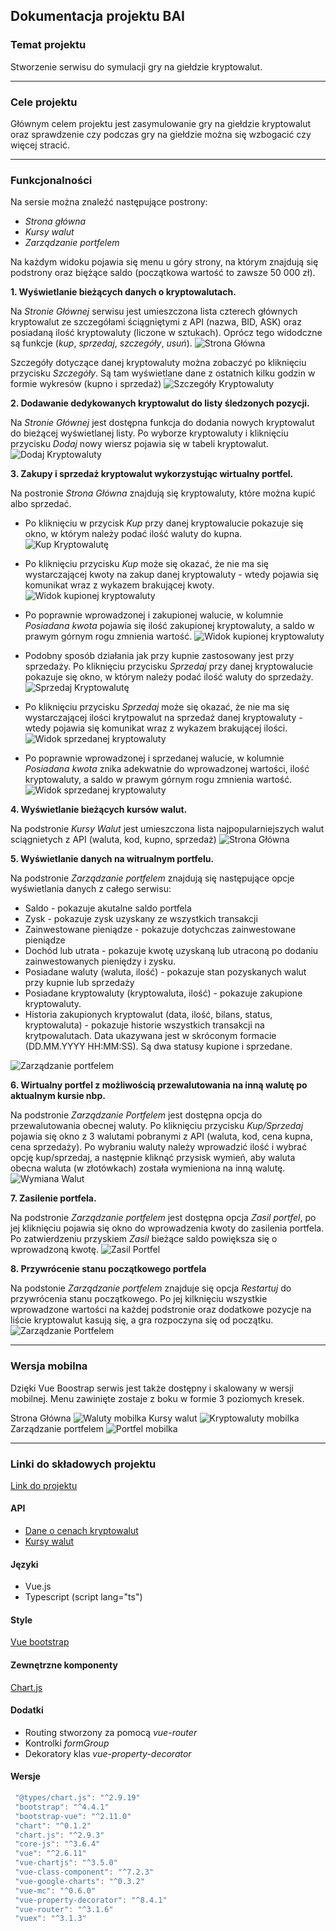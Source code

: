 ## Dokumentacja projektu BAI

### Temat projektu
Stworzenie serwisu do symulacji gry na giełdzie kryptowalut.

***

### Cele projektu
Głównym celem projektu jest zasymulowanie gry na giełdzie kryptowalut oraz sprawdzenie czy podczas gry na giełdzie można się wzbogacić czy więcej stracić.

***

### Funkcjonalności
Na sersie można znaleźć następujące postrony:
* *Strona główna*
* *Kursy walut*
* *Zarządzanie portfelem*

Na każdym widoku pojawia się menu u góry strony, na którym znajdują się podstrony oraz biężące saldo (początkowa wartość to zawsze 50 000 zł).

**1. Wyświetlanie bieżących danych o kryptowalutach.**

Na *Stronie Głównej* serwisu jest umieszczona lista czterech głównych kryptowalut ze szczegółami ściągniętymi z API (nazwa, BID, ASK) oraz posiadaną ilość kryptowaluty (liczone w sztukach). Oprócz tego widodczne są funkcje (*kup*, *sprzedaj*, *szczegóły*, *usuń*).
![Strona Główna](screens/StronaGłówna1.png)

Szczegóły dotyczące danej kryptowaluty można zobaczyć po kliknięciu przycisku *Szczegóły*. Są tam wyświetlane dane z ostatnich kilku godzin w formie wykresów (kupno i sprzedaż)
![Szczegóły Kryptowaluty](screens/SzczegolyKrypto.png)

**2. Dodawanie dedykowanych kryptowalut do listy śledzonych pozycji.**

Na *Stronie Głównej* jest dostępna funkcja do dodania nowych kryptowalut do bieżącej wyświetlanej listy. Po wyborze kryptowaluty i kliknięciu przycisku *Dodaj* nowy wiersz pojawia się w tabeli kryptowalut.
![Dodaj Kryptowaluty](screens/DodaneKryptowaluty.png)

**3. Zakupy i sprzedaż kryptowalut wykorzystując wirtualny portfel.**

Na postronie *Strona Główna* znajdują się kryptowaluty, które można kupić albo sprzedać.
* Po kliknięciu w przycisk *Kup* przy danej kryptowalucie pokazuje się okno, w którym należy podać ilość waluty do kupna.
![Kup Kryptowalutę](screens/KupKrypto1.png)

* Po kliknięciu przycisku *Kup* może się okazać, że nie ma się wystarczającej kwoty na zakup danej kryptowaluty - wtedy pojawia się komunikat wraz z wykazem brakującej kwoty.
![Widok kupionej kryptowaluty](screens/Komunikat.png)

* Po poprawnie wprowadzonej i zakupionej walucie, w kolumnie *Posiadana kwota* pojawia się ilość zakupionej kryptowaluty, a saldo w prawym górnym rogu zmnienia wartość.
![Widok kupionej kryptowaluty](screens/KupKrypto2.png)

* Podobny sposób działania jak przy kupnie zastosowany jest przy sprzedaży. Po kliknięciu przycisku *Sprzedaj* przy danej kryptowalucie pokazuje się okno, w którym należy podać ilość waluty do sprzedaży.
![Sprzedaj Kryptowalutę](screens/SprzedajKrypto1.png)

* Po kliknięciu przycisku *Sprzedaj* może się okazać, że nie ma się wystarczającej ilości krytpowalut na sprzedaż danej kryptowaluty - wtedy pojawia się komunikat wraz z wykazem brakującej ilości.
![Widok sprzedanej kryptowaluty](screens/komunikatSprzedaz.png)

* Po poprawnie wprowadzonej i sprzedanej walucie, w kolumnie *Posiadana kwota* znika adekwatnie do wprowadzonej wartości, ilość kryptowaluty, a saldo w prawym górnym rogu zmnienia wartość.
![Widok sprzedanej kryptowaluty](screens/SprzedajKrypto2.png)

**4. Wyświetlanie bieżących kursów walut.**

Na podstronie *Kursy Walut* jest umieszczona lista najpopularniejszych walut sciągnietych z API (waluta, kod, kupno, sprzedaż)
![Strona Główna](screens/KursyWalut.png)

**5. Wyświetlanie danych na witrualnym portfelu.**

Na podstronie *Zarządzanie portfelem* znajdują się następujące opcje wyświetlania danych z całego serwisu:
* Saldo - pokazuje akutalne saldo portfela
* Zysk - pokazuje zysk uzyskany ze wszystkich transakcji
* Zainwestowane pieniądze - pokazuje dotychczas zainwestowane pieniądze
* Dochód lub utrata - pokazuje kwotę uzyskaną lub utraconą po dodaniu zainwestowanych pieniędzy i zysku.
* Posiadane waluty (waluta, ilość) - pokazuje stan pozyskanych walut przy kupnie lub sprzedaży
* Posiadane kryptowaluty (kryptowaluta, ilość) - pokazuje zakupione kryptowaluty.
* Historia zakupionych kryptowalut (data, ilość, bilans, status, kryptowaluta) - pokazuje historie wszystkich transakcji na krytpowalutach. Data ukazywana jest w skróconym formacie (DD.MM.YYYY HH:MM:SS). Są dwa statusy kupione i sprzedane.

![Zarządzanie portfelem](screens/ZarządzaniePortfelem.png)

**6. Wirtualny portfel z możliwością przewalutowania na inną walutę po aktualnym kursie nbp.**

Na podstronie *Zarządzanie Portfelem* jest dostępna opcja do przewalutowania obecnej waluty. Po kliknięciu przycisku *Kup/Sprzedaj* pojawia się okno z 3 walutami pobranymi z API (waluta, kod, cena kupna, cena sprzedaży). Po wybraniu waluty należy wprowadzić ilość i wybrać opcję kup/sprzedaj, a następnie kliknąć przysisk wymień, aby waluta obecna waluta (w złotówkach) została wymieniona na inną walutę.
![Wymiana Walut](screens/WymianaWalut.png)

**7. Zasilenie portfela.**

Na podstronie *Zarządzanie portfelem* jest dostępna opcja *Zasil portfel*, po jej kliknięciu pojawia się okno do wprowadzenia kwoty do zasilenia portfela. Po zatwierdzeniu przyskiem *Zasil* bieżące saldo powiększa się o wprowadzoną kwotę.
![Zasil Portfel](screens/ZasilPortfel.png)

**8. Przywrócenie stanu początkowego portfela**

Na podstonie *Zarządzanie portfelem* znajduje się opcja *Restartuj*  do przywrócenia stanu początkowego. Po jej kilknięciu wszystkie wprowadzone wartości na każdej podstronie oraz dodatkowe pozycje na liście kryptowalut kasują się, a gra rozpoczyna się od początku. 
![Zarządzanie Portfelem](screens/Restartuj.png)

***
### Wersja mobilna

Dzięki Vue Boostrap serwis jest także dostępny i skalowany w wersji mobilnej. Menu zawinięte zostaje z boku w formie 3 poziomych kresek.

Strona Główna ![Waluty mobilka](screens/kryptoM.png)
Kursy walut ![Kryptowaluty mobilka](screens/walutyM.png)
Zarządzanie portfelem ![Portfel mobilka](screens/portfelM.png)

*** 

### Linki do składowych projektu
[Link do projektu](https://monikasajbura.github.io/BAI_projekt/)

#### API
* [Dane o cenach kryptowalut](https://bitbay.net/pl/api-publiczne)
* [Kursy walut](http://api.nbp.pl/)

#### Języki
* Vue.js
* Typescript (script lang="ts")

#### Style
[Vue bootstrap](https://bootstrap-vue.org/docs)

#### Zewnętrzne komponenty
[Chart.js](https://www.chartjs.org/)

#### Dodatki
* Routing stworzony za pomocą *vue-router*
* Kontrolki *formGroup*
* Dekoratory klas *vue-property-decorator*

#### Wersje
```javascript
 "@types/chart.js": "^2.9.19"
 "bootstrap": "^4.4.1"
 "bootstrap-vue": "^2.11.0"
 "chart": "^0.1.2"
 "chart.js": "^2.9.3"
 "core-js": "^3.6.4"
 "vue": "^2.6.11"
 "vue-chartjs": "^3.5.0"
 "vue-class-component": "^7.2.3"
 "vue-google-charts": "^0.3.2"
 "vue-mc": "^0.6.0"
 "vue-property-decorator": "^8.4.1"
 "vue-router": "^3.1.6"
 "vuex": "^3.1.3"
```
